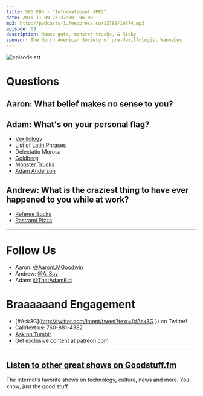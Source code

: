 ```yaml
---
title: S05:E05 - “Informational JPEG”
date: 2015-11-09 23:37:00 -06:00
mp3: http://podcasts-1.feedpress.co/13789/19674.mp3
episode: 69
description: Mouse guts, monster trucks, & Ricky
sponsor: The North American Society of pre-Vexillologist Wannabes
---
```


![episode art][1]

# Questions

## Aaron: What belief makes no sense to you?

## Adam: What's on your personal flag?

* [Vexillology][2]
* [List of Latin Phrases][3]
* Delectatio Morosa
* [Goldberg][4]
* [Monster Trucks][5]
* [Adam Anderson][6]

## Andrew: What is the craziest thing to have ever happened to you while at work?

* [Referee Socks][7]
* [Pastrami Pizza][8]

***

# Follow Us
* Aaron: [@AaronLMGoodwin](http://twitter.com/aaronlmgoodwin)
* Andrew: [@A_Sav](http://twitter.com/a_sav)
* Adam: [@ThatAdamKid](http://twitter.com/thatadamkid)

# Braaaaaand Engagement
* [#Ask3G](http://twitter.com/intent/tweet?text={#Ask3G }) on Twitter!
* Call/text us: 760-881-4382
* [Ask on Tumblr](http://3g3q.co/ask)
* Get exclusive content at [patreon.com](http://www.patreon.com/3g3q)

***

## [Listen to other great shows on Goodstuff.fm](http://goodstuff.fm/)
The internet’s favorite shows on technology, culture, news and more. You know, just the good stuff.

[1]: http://l.gdwn.co/7I8V.jpeg
[2]: https://en.wikipedia.org/wiki/Vexillology
[3]: http://bit.ly/1LZ5a6V
[4]: http://bit.ly/1QnMl0o
[5]: https://en.wikipedia.org/wiki/Monster_truck
[6]: http://bit.ly/1QnMt01
[7]: http://amzn.com/B004BAQWUM
[8]: http://bit.ly/1klaOaG
[9]: http://twitter.com/aaronlmgoodwin
[10]: http://twitter.com/a_sav
[11]: http://twitter.com/thatadamkid
[12]: http://www.patreon.com/3g3q
[13]: http://goodstuff.fm/3g3q/ 
